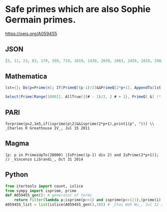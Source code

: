 # Safe primes which are also Sophie Germain primes\.
https://oeis.org/A059455
## JSON
```JSON
[5, 11, 23, 83, 179, 359, 719, 1019, 1439, 2039, 2063, 2459, 2819, 2903, 2963, 3023, 3623, 3779, 3803, 3863, 4919, 5399, 5639, 6899, 6983, 7079, 7643, 7823, 10163, 10799, 10883, 11699, 12203, 12263, 12899, 14159, 14303, 14699, 15803, 17939]
```
## Mathematica
```Mathematica
lst={}; Do[p=Prime[n]; If[PrimeQ[(p-1)/2]&&PrimeQ[2*p+1], AppendTo[lst, p]], {n, 7!}]; lst (* _Vladimir Joseph Stephan Orlovsky_, Dec 02 2008 *)
```
```Mathematica
Select[Prime[Range[1000]], AllTrue[{(# - 1)/2, 2 # + 1}, PrimeQ] &] (* requires Mathematica 10+; _Feras Awad_, Dec 19 2018 *)
```
## PARI
```PARI
forprime(p=2,1e5,if(isprime(p\2)&&isprime(2*p+1),print1(p", "))) \\ _Charles R Greathouse IV_, Jul 15 2011
```
## Magma
```Magma
[p: p in PrimesUpTo(20000) |IsPrime((p-1) div 2) and IsPrime(2*p+1)]; // _Vincenzo Librandi_, Oct 31 2014
```
## Python
```Python
from itertools import count, islice
from sympy import isprime, prime
def A059455_gen(): # generator of terms
    return filter(lambda p:isprime(p>>1) and isprime(p<<1|1),(prime(i) for i in count(1)))
A059455_list = list(islice(A059455_gen(),10)) # _Chai Wah Wu_, Jul 12 2022
```

